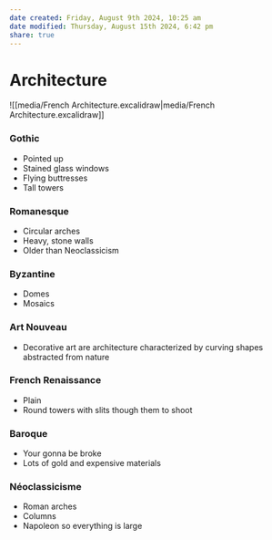 ```yaml
---
date created: Friday, August 9th 2024, 10:25 am
date modified: Thursday, August 15th 2024, 6:42 pm
share: true
---
```


# Architecture

![[media/French Architecture.excalidraw|media/French Architecture.excalidraw]]

### Gothic

- Pointed up
- Stained glass windows
- Flying buttresses
- Tall towers

### Romanesque

- Circular arches
- Heavy, stone walls
- Older than Neoclassicism

### Byzantine

- Domes
- Mosaics

### Art Nouveau

- Decorative art are architecture characterized by curving shapes abstracted from nature

### French Renaissance

- Plain
- Round towers with slits though them to shoot

### Baroque

- Your gonna be broke
- Lots of gold and expensive materials

### Néoclassicisme

- Roman arches
- Columns
- Napoleon so everything is large
